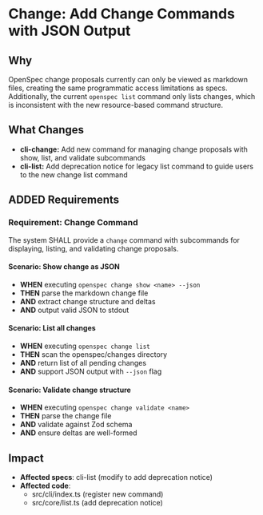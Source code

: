 # Change: Add Change Commands with JSON Output

## Why

OpenSpec change proposals currently can only be viewed as markdown files, creating the same programmatic access limitations as specs. Additionally, the current `openspec list` command only lists changes, which is inconsistent with the new resource-based command structure.

## What Changes

- **cli-change:** Add new command for managing change proposals with show, list, and validate subcommands
- **cli-list:** Add deprecation notice for legacy list command to guide users to the new change list command

## ADDED Requirements

### Requirement: Change Command

The system SHALL provide a `change` command with subcommands for displaying, listing, and validating change proposals.

#### Scenario: Show change as JSON

- **WHEN** executing `openspec change show <name> --json`
- **THEN** parse the markdown change file
- **AND** extract change structure and deltas
- **AND** output valid JSON to stdout

#### Scenario: List all changes

- **WHEN** executing `openspec change list`
- **THEN** scan the openspec/changes directory
- **AND** return list of all pending changes
- **AND** support JSON output with `--json` flag

#### Scenario: Validate change structure

- **WHEN** executing `openspec change validate <name>`
- **THEN** parse the change file
- **AND** validate against Zod schema
- **AND** ensure deltas are well-formed

## Impact

- **Affected specs**: cli-list (modify to add deprecation notice)
- **Affected code**:
  - src/cli/index.ts (register new command)
  - src/core/list.ts (add deprecation notice)